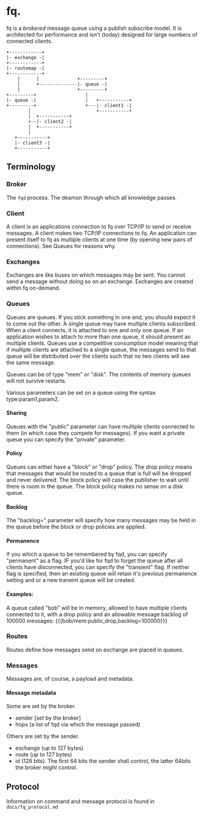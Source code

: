# fq.

fq is a *brokered* message queue using a publish subscribe model.  It is architected for performance and isn't (today) designed for large numbers of connected clients.


    +------------+
    |- exchange -|
    +------------+
    |- routemap -|
    +------------+
        |      |              +---------+
        |      +--------------|- queue -|
        |                     +---------+
    +---------+                  |
    |- queue -|                  |   +-----------+
    +---------+                  +---|- client1 -|
            |                        +-----------+
            |  +-----------+
            +--|- client2 -|
            |  +-----------+
            |
       +-----------+
       |- client3 -|
       +-----------+

## Terminology

### Broker

The `fqd` process. The deamon through which all knowledge passes.

### Client

A client is an applications connection to fq over TCP/IP to send or receive messages. A client makes two TCP/IP connections to fq.  An application can present itself to fq as multiple clients at one time (by opening new pairs of connections). See Queues for reasons why.

### Exchanges

Exchanges are like buses on which messages may be sent.  You cannot send a message without doing so on an exchange.  Exchanges are created within fq on-demand.

### Queues

Queues are queues. If you stick something in one end, you should expect it to come out the other.  A single queue may have multiple clients subscribed.  When a client connects, it is attached to one and only one queue.  If an application wishes to attach to more than one queue, it should present as multiple clients.  Queues use a competitive consumption model meaning that if multiple clients are attached to a single queue, the messages send to that queue will be distributed over the clients such that no two clients will see the same message.

Queues can be of type "mem" or "disk".  The contents of memory queues will
not survive restarts.

Various parameters can be set on a queue using the syntax type:param1,param2.

#### Sharing

Queues with the "public" parameter can have multiple clients connected to them (in which case they compete for messages).  If you want a private queue you can specify the "private" parameter.

#### Policy

Queues can either have a "block" or "drop" policy.  The drop policy means that messages that would be routed to a queue that is full will be dropped and never delivered.  The block policy will case the publisher to wait until there is room
in the queue.  The block policy makes no sense on a disk queue.

#### Backlog

The "backlog=<number>" parameter will specify how many messages may be held in the queue before the block or drop policies are applied.

#### Permanence

If you which a queue to be remembered by fqd, you can specify "permanent" as a flag.  IF you'd like for fqd to forget the queue after all clients have disconnected, you can specify the "transient" flag.  If neither flag is specified, then an existing queue will retain it's previous permanence setting and or a new traneint queue will be created.

#### Examples:

A queue called "bob" will be in memory, allowed to have multiple clients connected to it, with a drop policy and an allowable message backlog of 100000 messages: {{{bob/mem:public,drop,backlog=100000}}}

### Routes

Routes define how messages send on exchange are placed in queues.

### Messages

Messages are, of course, a payload and metadata.

#### Message metadata

Some are set by the broker.
 
 * sender [set by the broker]
 * hops (a list of fqd via which the message passed)

Others are set by the sender. 

 * exchange (up to 127 bytes)
 * route (up to 127 bytes)
 * id (128 bits). The first 64 bits the sender shall control, the latter 64bits the broker *might* control.

## Protocol

Information on command and message protocol is found in `docs/fq_protocol.md`
